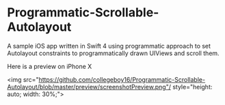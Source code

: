 # Programmatic-Scrollable-Autolayout

A sample iOS app written in Swift 4 using programmatic approach to set Autolayout constraints to programmatically drawn UIViews and scroll them.

Here is a preview on iPhone X


<img src="https://github.com/collegeboy16/Programmatic-Scrollable-Autolayout/blob/master/preview/screenshotPreview.png"/ style="height: auto; width: 30%;">

